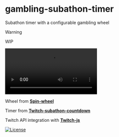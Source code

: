 <h1>gambling-subathon-timer</h1>
Subathon timer with a configurable gambling wheel

> [!WARNING]  
> WIP

[<video src='/img/demo_video.mov'></video>](https://github.com/user-attachments/assets/e5079fc6-b94e-4500-a35e-806cbd54257d)

Wheel from **[Spin-wheel](https://github.com/CrazyTim/spin-wheel)**

Timer from **[Twitch-subathon-countdown](https://github.com/JayexDesigns/twitch-subathon-countdown)**

Twitch API integration with **[Twitch-js](https://github.com/twitch-js/twitch-js)**


[![License](https://img.shields.io/badge/license-MIT-blue)](#license "View license")
